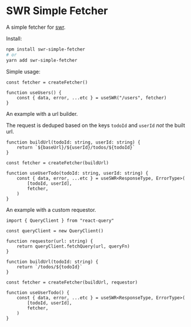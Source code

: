 # SWR Simple Fetcher

A simple fetcher for [swr](https://swr.vercel.app/).

Install:

```sh
npm install swr-simple-fetcher
# or
yarn add swr-simple-fetcher
```

Simple usage:

```tsx
const fetcher = createFetcher()

function useUsers() {
    const { data, error, ...etc } = useSWR("/users", fetcher)
}
```

An example with a url builder.

The request is deduped based on the keys `todoId` and `userId` _not_ the built url.

```tsx
function buildUrl(todoId: string, userId: string) {
    return `${baseUrl}/${userId}/todos/${todoId}`
}

const fetcher = createFetcher(buildUrl)

function useUserTodo(todoId: string, userId: string) {
    const { data, error, ...etc } = useSWR<ResponseType, ErrorType>(
        [todoId, userId],
        fetcher,
    )
}
```

An example with a custom requestor.

```tsx
import { QueryClient } from "react-query"

const queryClient = new QueryClient()

function requestor(url: string) {
    return queryClient.fetchQuery(url, queryFn)
}

function buildUrl(todoId: string) {
    return `/todos/${todoId}`
}

const fetcher = createFetcher(buildUrl, requestor)

function useUserTodo() {
    const { data, error, ...etc } = useSWR<ResponseType, ErrorType>(
        [todoId, userId],
        fetcher,
    )
}
```
